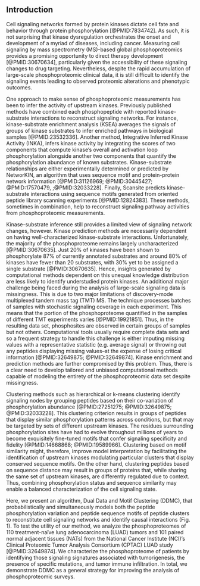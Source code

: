 ## Introduction

<!-- Kinase signaling / phophoproteomics in general -->

Cell signaling networks formed by protein kinases dictate cell fate and behavior through protein phosphorylation [@PMID:7834742]. As such, it is not surprising that kinase dysregulation orchestrates the onset and development of a myriad of diseases, including cancer. Measuring cell signaling by mass spectrometry (MS)-based global phosphoproteomics provides a promising opportunity to direct therapy development [@PMID:30670634], particularly given the accessibility of these signaling changes to drug targeting. Nevertheless, despite the rapid accumulation of large-scale phosphoproteomic clinical data, it is still difficult to identify the signaling events leading to observed proteomic alterations and phenotypic outcomes.

<!-- Current methods to analyze phosphoproteomics -->

One approach to make sense of phosphoproteomic measurements has been to infer the activity of upstream kinases. Previously published methods have combined each phosphopeptide with reported kinase-substrate interactions to reconstruct signaling networks. For instance, kinase-substrate enrichment analysis (KSEA) averages the signals of groups of kinase substrates to infer enriched pathways in biological samples [@PMID:23532336]. Another method, Integrative Inferred Kinase Activity (INKA), infers kinase activity by integrating the scores of two components that compute kinase’s overall and activation loop phosphorylation alongside another two components that quantify the phosphorylation abundance of known substrates. Kinase-substrate relationships are either experimentally determined or predicted by NetworKIN, an algorithm that uses sequence motif and protein-protein network information [@PMID:31126969; @PMID:30445427; @PMID:17570479, ;@PMID:32033228]. Finally, Scansite predicts kinase-substrate interactions using sequence motifs generated from oriented peptide library scanning experiments [@PMID:12824383]. These methods, sometimes in combination, help to reconstruct signaling pathway activities from phosphoproteomic measurements.

<!-- Limitations of these methods; (1) Kinase prediction bias (2) Data missingness -->

Kinase-substrate inference still provides a limited view of signaling network changes, however. Kinase prediction methods are necessarily dependent on having well-characterized kinase-substrate interactions. Unfortunately, the majority of the phosphoproteome remains largely uncharacterized [@PMID:30670635]. Just 20% of kinases have been shown to phosphorylate 87% of currently annotated substrates and around 80% of kinases have fewer than 20 substrates, with 30% yet to be assigned a single substrate [@PMID:30670635]. Hence, insights generated by computational methods dependent on this unequal knowledge distribution are less likely to identify understudied protein kinases. An additional major challenge being faced during the analysis of large-scale signaling data is missingness. This is due to two major limitations of discovery-mode multiplexed tandem mass tag (TMT) MS. The technique processes batches of samples with stochastic signaling coverage in each experiment. This means that the portion of the phosphoproteome quantified in the samples of different TMT experiments varies [@PMID:19921851]. Thus, in the resulting data set, phosphosites are observed in certain groups of samples but not others. Computational tools usually require complete data sets and so a frequent strategy to handle this challenge is either imputing missing values with a representative statistic (e.g. average signal) or throwing out any peptides displaying missing values–at the expense of losing critical information [@PMID:32649875; @PMID:32649874]. Kinase enrichment and prediction methods are further compromised by this problem. Thus, there is a clear need to develop tailored and unbiased computational methods capable of modeling the entirety of the phosphoproteomic data set despite missingness.

<!-- Introucing motifs -->

Clustering methods such as hierarchical or k-means clustering identify signaling nodes by grouping peptides based on their co-variation of phosphorylation abundance [@PMID:27251275; @PMID:32649875; @PMID:32033228]. This clustering criterion results in groups of peptides that display similar phosphorylation patterns across conditions, but that may be targeted by sets of different upstream kinases. The residues surrounding phosphorylation sites have had to evolve throughout millions of years to become exquisitely fine-tuned motifs that confer signaling specificity and fidelity [@PMID:14668868; @PMID:19589966]. Clustering based on motif similarity might, therefore, improve model interpretation by facilitating the identification of upstream kinases modulating particular clusters that display conserved sequence motifs. On the other hand, clustering peptides based on sequence distance may result in groups of proteins that, while sharing the same set of upstream kinases, are differently regulated due to context. Thus, combining phosphorylation status and sequence similarity may enable a balanced characterization of the cell signaling state.

<!-- Introduction to paper -->

Here, we present an algorithm, Dual Data and Motif Clustering (DDMC), that probabilistically and simultaneously models both the peptide phosphorylation variation and peptide sequence motifs of peptide clusters to reconstitute cell signaling networks and identify causal interactions (Fig. 1). To test the utility of our method, we analyze the phosphoproteomes of 110 treatment-naïve lung adenocarcinoma (LUAD) tumors and 101 paired normal adjacent tissues (NATs) from the National Cancer Institute (NCI)’s Clinical Proteomic Tumor Analysis Consortium (CPTAC) LUAD study [@PMID:32649874]. We characterize the phosphoproteome of patients by identifying those signaling signatures associated with tumorigenesis, the presence of specific mutations, and tumor immune infiltration. In total, we demonstrate DDMC as a general strategy for improving the analysis of phosphoproteomic surveys.